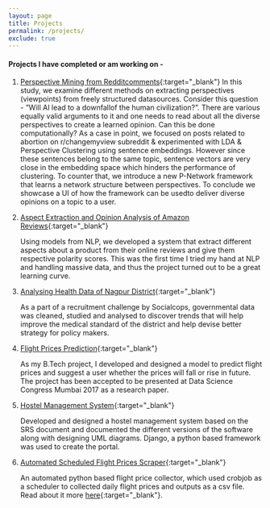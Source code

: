 ```yaml
---
layout: page
title: Projects
permalink: /projects/
exclude: true
---
```


<h4>Projects I have completed or am working on - </h4>

1. [Perspective Mining from Redditcomments](http://bit.ly/npl_paper){:target="\_blank"}
   In this study, we examine different methods on extracting perspectives (viewpoints) from freely structured datasources. Consider this question - ”Will AI lead to a downfallof the human civilization?”. There are various equally valid arguments to it and one needs to read about all the diverse perspectives to create a learned opinion. Can this be done computationally? As a case in point, we focused on posts related to abortion on r/changemyview subreddit & experimented with LDA & Perspective Clustering using sentence embeddings. However since these sentences belong to the same topic, sentence vectors are very close in the embedding space which hinders the performance of clustering. To counter that, we introduce a new P-Network framework that learns a network structure between perspectives. To conclude we showcase a UI of how the framework can be usedto deliver diverse opinions on a topic to a user.

2. [Aspect Extraction and Opinion Analysis of Amazon Reviews]({{site.baseurl}}/aspect_extraction/overview){:target="\_blank"}

   Using models from NLP, we developed a system that extract different aspects about a product from their online reviews and give them respective polarity scores. This was the first time I tried my hand at NLP and handling massive data, and thus the project turned out to be a great learning curve.

3. [Analysing Health Data of Nagpur District]({{site.baseurl}}/socialcophealth/overview){:target="\_blank"}

   As a part of a recruitment challenge by Socialcops, governmental data was cleaned, studied and analysed to discover trends that will help improve the medical standard of the district and help devise better strategy for policy makers.

4. [Flight Prices Prediction]({{site.baseurl}}/btp/flightprices){:target="\_blank"}

   As my B.Tech project, I developed and designed a model to predict flight prices and suggest a user whether the prices will fall or rise in future. The project has been accepted to be presented at Data Science Congress Mumbai 2017 as a research paper.

5. [Hostel Management System](https://github.com/achyutjoshi/hostel_management/graphs/contributors){:target="\_blank"}

   Developed and designed a hostel management system based on the SRS document and documented the different versions of the software along with designing UML diagrams. Django, a python based framework was used to create the portal.

6. [Automated Scheduled Flight Prices Scraper](https://github.com/achyutjoshi/Flight-Prices-Scraper){:target="\_blank"}

   An automated python based flight price collector, which used crobjob as a scheduler to collected daily flight prices and outputs as a csv file. Read about it more [here]({{site.baseurl}}/datascience/how-to-run-automated-python-script-on-remote-machine){:target="\_blank"}.
